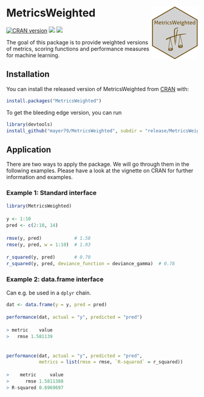 # MetricsWeighted <a href='https://github.com/mayer79/MetricsWeighted'><img src='man/figures/logo.png' align="right" height="138.5"/></a>

[![CRAN version](http://www.r-pkg.org/badges/version/MetricsWeighted)](https://cran.r-project.org/package=MetricsWeighted) [![](https://cranlogs.r-pkg.org/badges/MetricsWeighted)](https://cran.r-project.org/package=MetricsWeighted) [![](https://cranlogs.r-pkg.org/badges/grand-total/MetricsWeighted?color=orange)](https://cran.r-project.org/package=MetricsWeighted)

The goal of this package is to provide weighted versions of metrics, scoring functions and performance measures for machine learning.

## Installation

You can install the released version of MetricsWeighted from [CRAN](https://CRAN.R-project.org) with:

``` r
install.packages("MetricsWeighted")
```

To get the bleeding edge version, you can run
``` r
library(devtools)
install_github("mayer79/MetricsWeighted", subdir = "release/MetricsWeighted")
```

## Application

There are two ways to apply the package. We will go through them in the following examples. Please have a look at the vignette on CRAN for further information and examples. 

### Example 1: Standard interface

``` r
library(MetricsWeighted)

y <- 1:10
pred <- c(2:10, 14)

rmse(y, pred)            # 1.58
rmse(y, pred, w = 1:10)  # 1.93

r_squared(y, pred)       # 0.70
r_squared(y, pred, deviance_function = deviance_gamma)  # 0.78

```

### Example 2: data.frame interface

Can e.g. be used in a `dplyr` chain.

``` r
dat <- data.frame(y = y, pred = pred)

performance(dat, actual = "y", predicted = "pred")

> metric    value
>   rmse 1.581139


performance(dat, actual = "y", predicted = "pred", 
            metrics = list(rmse = rmse, `R-squared` = r_squared))

>    metric     value
>      rmse 1.5811388
> R-squared 0.6969697

```

